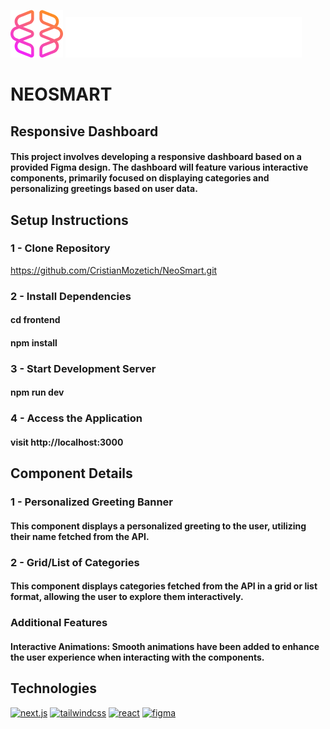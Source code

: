 ![NeoSmart](frontend/public/img/logo.png)
![NeoPrompts](frontend/public/img/neoprompts.png)

# NEOSMART
## Responsive Dashboard
#### This project involves developing a responsive dashboard based on a provided Figma design. The dashboard will feature various interactive components, primarily focused on displaying categories and personalizing greetings based on user data.

## Setup Instructions
### 1 - Clone Repository
https://github.com/CristianMozetich/NeoSmart.git
### 2 - Install Dependencies
#### cd frontend
#### npm install
### 3 - Start Development Server
#### npm run dev
### 4 - Access the Application
#### visit http://localhost:3000
## Component Details
### 1 - Personalized Greeting Banner
#### This component displays a personalized greeting to the user, utilizing their name fetched from the API.
### 2 - Grid/List of Categories
#### This component displays categories fetched from the API in a grid or list format, allowing the user to explore them interactively.
### Additional Features
#### Interactive Animations: Smooth animations have been added to enhance the user experience when interacting with the components.

## Technologies 
[![next.js](https://img.shields.io/badge/next.js-000?style=for-the-badge&logo=next.js&logoColor)](https://nextui.org/)
[![tailwindcss](https://img.shields.io/badge/tailwindcss-000?style=for-the-badge&logo=tailwindcss&logoColor)](https://tailwindcss.com/)
[![react](https://img.shields.io/badge/react-000?style=for-the-badge&logo=react&logoColor)](https://react.dev/)
[![figma](https://img.shields.io/badge/figma-000?style=for-the-badge&logo=figma&logoColor)](https://www.figma.com/file/QsLdkIKVKVgZi0BojXOy1J/Proyecto-Reciclame?type=design&node-id=10-3331&mode=design)
